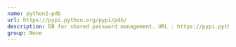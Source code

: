 ```yaml
---
name: python2-pdb
url: https://pypi.python.org/pypi/pdb/
description: DB for shared password management. URL : https://pypi.python.org/pypi/pdb/ Groups : None
group: None
---
```

